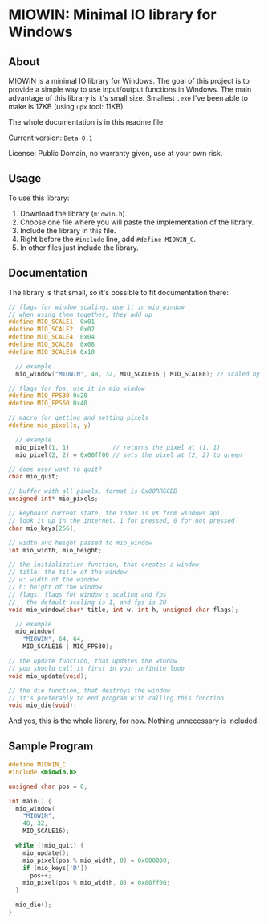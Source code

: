 # MIOWIN: Minimal IO library for Windows

## About
MIOWIN is a minimal IO library for Windows.
The goal of this project is to provide a simple way to use input/output functions in Windows.
The main advantage of this library is it's small size.
Smallest `.exe` I've been able to make is 17KB (using `upx` tool: 11KB). 

The whole documentation is in this readme file.

Current version: `Beta 0.1`

License: Public Domain, no warranty given, use at your own risk.

## Usage
To use this library:
1. Download the library (`miowin.h`).
2. Choose one file where you will paste the implementation of the library.
3. Include the library in this file.
4. Right before the `#include` line, add `#define MIOWIN_C`.
5. In other files just include the library.


## Documentation
The library is that small, so it's possible to fit documentation there:

```c
// flags for window scaling, use it in mio_window
// when using them together, they add up
#define MIO_SCALE1  0x01
#define MIO_SCALE2  0x02
#define MIO_SCALE4  0x04
#define MIO_SCALE8  0x08
#define MIO_SCALE16 0x10

  // example
  mio_window("MIOWIN", 48, 32, MIO_SCALE16 | MIO_SCALE8); // scaled by 24

// flags for fps, use it in mio_window
#define MIO_FPS30 0x20
#define MIO_FPS60 0x40

// macro for getting and setting pixels
#define mio_pixel(x, y)

  // example
  mio_pixel(1, 1)            // returns the pixel at (1, 1)
  mio_pixel(2, 2) = 0x00ff00 // sets the pixel at (2, 2) to green 

// does user want to quit?
char mio_quit;

// buffer with all pixels, format is 0x00RRGGBB
unsigned int* mio_pixels;

// keyboard current state, the index is VK from windows api,
// look it up in the internet. 1 for pressed, 0 for not pressed
char mio_keys[256];

// width and height passed to mio_window
int mio_width, mio_height;

// the initialization function, that creates a window
// title: the title of the window
// w: width of the window
// h: height of the window
// flags: flags for window's scaling and fps
//   the default scaling is 1, and fps is 20
void mio_window(char* title, int w, int h, unsigned char flags);

  // example
  mio_window(
    "MIOWIN", 64, 64,
    MIO_SCALE16 | MIO_FPS30);

// the update function, that updates the window
// you should call it first in your infinite loop
void mio_update(void);

// the die function, that destroys the window
// it's preferably to end program with calling this function
void mio_die(void);
```
And yes, this is the whole library, for now.
Nothing unnecessary is included.


## Sample Program
```c
#define MIOWIN_C
#include <miowin.h>

unsigned char pos = 0;

int main() {
  mio_window(
    "MIOWIN",
    48, 32,
    MIO_SCALE16);

  while (!mio_quit) {
    mio_update();
    mio_pixel(pos % mio_width, 0) = 0x000000;
    if (mio_keys['D'])
      pos++;
    mio_pixel(pos % mio_width, 0) = 0x00ff00;
  }

  mio_die();
}
```